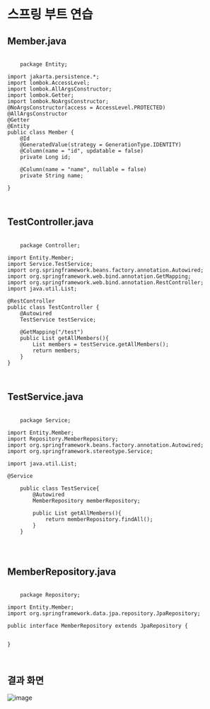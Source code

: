# 스프링 부트 연습

## Member.java
<pre>
  <code>
    package Entity;

import jakarta.persistence.*;
import lombok.AccessLevel;
import lombok.AllArgsConstructor;
import lombok.Getter;
import lombok.NoArgsConstructor;
@NoArgsConstructor(access = AccessLevel.PROTECTED)
@AllArgsConstructor
@Getter
@Entity
public class Member {
    @Id
    @GeneratedValue(strategy = GenerationType.IDENTITY)
    @Column(name = "id", updatable = false)
    private Long id;

    @Column(name = "name", nullable = false)
    private String name;

}

  </code>
</pre>

## TestController.java
<pre>
  <code>
    package Controller;

import Entity.Member;
import Service.TestService;
import org.springframework.beans.factory.annotation.Autowired;
import org.springframework.web.bind.annotation.GetMapping;
import org.springframework.web.bind.annotation.RestController;
import java.util.List;

@RestController
public class TestController {
    @Autowired
    TestService testService;

    @GetMapping("/test")
    public List<Member> getAllMembers(){
        List<Member> members = testService.getAllMembers();
        return members;
    }
}

  </code>
</pre>

## TestService.java
<pre>
  <code>
    package Service;

import Entity.Member;
import Repository.MemberRepository;
import org.springframework.beans.factory.annotation.Autowired;
import org.springframework.stereotype.Service;

import java.util.List;

@Service

    public class TestService{
        @Autowired
        MemberRepository memberRepository;

        public List<Member> getAllMembers(){
            return memberRepository.findAll();
        }
    }


  </code>
</pre>

## MemberRepository.java
<pre>
  <code>
    package Repository;

import Entity.Member;
import org.springframework.data.jpa.repository.JpaRepository;

public interface MemberRepository extends JpaRepository<Member, Long> {


}

  </code>
</pre>

## 결과 화면

![image](https://github.com/user-attachments/assets/d83dadaa-0984-4a4d-ad9f-ab4426b6f449)


